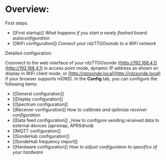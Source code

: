 # Overview:

First steps:
* [[First startup]] _What happens if you start a newly flashed board: autoconfiguration_
* [[WiFi configuration]] _Connect your rdzTTGOsonde to a WiFi network_

Detailed configuration:

Coonnect to the web interface of your rdzTTGOsonde ([http://192.168.4.1](http://192.168.4.1) in access point mode, dynamic IP address as shown on display in WiFi client mode, or [http://rdzsonde.local](http://rdzsonde.local) if your browser supports mDNS). In the **Config** tab, you can configure the following items:
* [[General configuration]]
* [[Display configuration]]
* [[Spectrum configuration]]
* [[Receiver configuration]] _How to calibrate and optimize receiver configuration_
* [[Data feed configuration]] _How to configure sending received data to external devices (aprsmap, APRSdroid)
* [[MQTT configuration]]
* [[SondeHub configuration]]
* [[SondeHub frequency import]]
* [[Hardware configuration]] _How to adjust configuration to specifics of your hardware_

